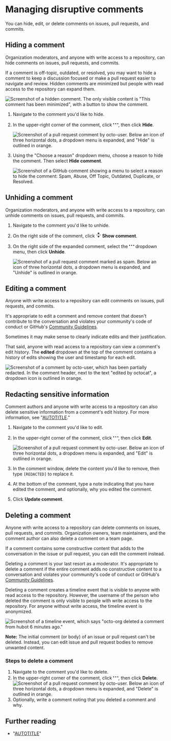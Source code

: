 # Managing disruptive comments

You can hide, edit, or delete comments on issues, pull requests, and commits.

## Hiding a comment

Organization moderators, and anyone with write access to a repository, can hide comments on issues, pull requests, and commits.

If a comment is off-topic, outdated, or resolved, you may want to hide a comment to keep a discussion focused or make a pull request easier to navigate and review. Hidden comments are minimized but people with read access to the repository can expand them.

![Screenshot of a hidden comment. The only visible content is "This comment has been minimized", with a button to show the comment.](/assets/images/help/repository/hidden-comment.png)

1. Navigate to the comment you'd like to hide.
1. In the upper-right corner of the comment, click <svg version="1.1" width="16" height="16" viewBox="0 0 16 16" class="octicon octicon-kebab-horizontal" aria-label="The horizontal kebab icon" role="img"><path d="M8 9a1.5 1.5 0 1 0 0-3 1.5 1.5 0 0 0 0 3ZM1.5 9a1.5 1.5 0 1 0 0-3 1.5 1.5 0 0 0 0 3Zm13 0a1.5 1.5 0 1 0 0-3 1.5 1.5 0 0 0 0 3Z"></path></svg>, then click **Hide**.

   ![Screenshot of a pull request comment by octo-user. Below an icon of three horizontal dots, a dropdown menu is expanded, and "Hide" is outlined in orange.](/assets/images/help/repository/comment-menu-hide.png)

1. Using the "Choose a reason" dropdown menu, choose a reason to hide the comment. Then select **Hide comment**.
   
   ![Screenshot of a GitHub comment showing a menu to select a reason to hide the comment: Spam, Abuse, Off Topic, Outdated, Duplicate, or Resolved.](/assets/images/help/repository/choose-reason-for-hiding-comment.png)
   
## Unhiding a comment

Organization moderators, and anyone with write access to a repository, can unhide comments on issues, pull requests, and commits.

1. Navigate to the comment you'd like to unhide.
1. On the right side of the comment, click **<svg version="1.1" width="16" height="16" viewBox="0 0 16 16" class="octicon octicon-fold" aria-hidden="true"><path d="M10.896 2H8.75V.75a.75.75 0 0 0-1.5 0V2H5.104a.25.25 0 0 0-.177.427l2.896 2.896a.25.25 0 0 0 .354 0l2.896-2.896A.25.25 0 0 0 10.896 2ZM8.75 15.25a.75.75 0 0 1-1.5 0V14H5.104a.25.25 0 0 1-.177-.427l2.896-2.896a.25.25 0 0 1 .354 0l2.896 2.896a.25.25 0 0 1-.177.427H8.75v1.25Zm-6.5-6.5a.75.75 0 0 0 0-1.5h-.5a.75.75 0 0 0 0 1.5h.5ZM6 8a.75.75 0 0 1-.75.75h-.5a.75.75 0 0 1 0-1.5h.5A.75.75 0 0 1 6 8Zm2.25.75a.75.75 0 0 0 0-1.5h-.5a.75.75 0 0 0 0 1.5h.5ZM12 8a.75.75 0 0 1-.75.75h-.5a.75.75 0 0 1 0-1.5h.5A.75.75 0 0 1 12 8Zm2.25.75a.75.75 0 0 0 0-1.5h-.5a.75.75 0 0 0 0 1.5h.5Z"></path></svg> Show comment**.
1. On the right side of the expanded comment, select the <svg version="1.1" width="16" height="16" viewBox="0 0 16 16" class="octicon octicon-kebab-horizontal" aria-label="Show options" role="img"><path d="M8 9a1.5 1.5 0 1 0 0-3 1.5 1.5 0 0 0 0 3ZM1.5 9a1.5 1.5 0 1 0 0-3 1.5 1.5 0 0 0 0 3Zm13 0a1.5 1.5 0 1 0 0-3 1.5 1.5 0 0 0 0 3Z"></path></svg> dropdown menu, then click **Unhide**.

   ![Screenshot of a pull request comment marked as spam. Below an icon of three horizontal dots, a dropdown menu is expanded, and "Unhide" is outlined in orange.](/assets/images/help/repository/comment-menu-hidden.png)

## Editing a comment

Anyone with write access to a repository can edit comments on issues, pull requests, and commits.

It's appropriate to edit a comment and remove content that doesn't contribute to the conversation and violates your community's code of conduct or GitHub's [Community Guidelines](/free-pro-team@latest/site-policy/github-terms/github-community-guidelines).

Sometimes it may make sense to clearly indicate edits and their justification.

That said, anyone with read access to a repository can view a comment's edit history. The **edited** dropdown at the top of the comment contains a history of edits showing the user and timestamp for each edit.

![Screenshot of a comment by octo-user, which has been partially redacted. In the comment header, next to the text "edited by octocat", a dropdown icon is outlined in orange.](/assets/images/help/repository/content-redacted-comment.png)

## Redacting sensitive information

Comment authors and anyone with write access to a repository can also delete sensitive information from a comment's edit history. For more information, see "[AUTOTITLE](/communities/moderating-comments-and-conversations/tracking-changes-in-a-comment)."

1. Navigate to the comment you'd like to edit.
1. In the upper-right corner of the comment, click <svg version="1.1" width="16" height="16" viewBox="0 0 16 16" class="octicon octicon-kebab-horizontal" aria-label="Show options" role="img"><path d="M8 9a1.5 1.5 0 1 0 0-3 1.5 1.5 0 0 0 0 3ZM1.5 9a1.5 1.5 0 1 0 0-3 1.5 1.5 0 0 0 0 3Zm13 0a1.5 1.5 0 1 0 0-3 1.5 1.5 0 0 0 0 3Z"></path></svg>, then click **Edit**.

   ![Screenshot of a pull request comment by octo-user. Below an icon of three horizontal dots, a dropdown menu is expanded, and "Edit" is outlined in orange.](/assets/images/help/repository/comment-menu-edit.png)

1. In the comment window, delete the content you'd like to remove, then type `[REDACTED]` to replace it.
1. At the bottom of the comment, type a note indicating that you have edited the comment, and optionally, why you edited the comment.
1. Click **Update comment**.

## Deleting a comment

Anyone with write access to a repository can delete comments on issues, pull requests, and commits. Organization owners, team maintainers, and the comment author can also delete a comment on a team page.

If a comment contains some constructive content that adds to the conversation in the issue or pull request, you can edit the comment instead.

Deleting a comment is your last resort as a moderator. It's appropriate to delete a comment if the entire comment adds no constructive content to a conversation and violates your community's code of conduct or GitHub's [Community Guidelines](/free-pro-team@latest/site-policy/github-terms/github-community-guidelines).

Deleting a comment creates a timeline event that is visible to anyone with read access to the repository. However, the username of the person who deleted the comment is only visible to people with write access to the repository. For anyone without write access, the timeline event is anonymized.

![Screenshot of a timeline event, which says "octo-org deleted a comment from hubot 6 minutes ago."](/assets/images/help/issues/anonymized-timeline-entry-for-deleted-comment.png)

<div class="ghd-spotlight ghd-spotlight-note border rounded-1 my-3 p-3 f5 color-border-accent-emphasis color-bg-accent">

**Note:** The initial comment (or body) of an issue or pull request can't be deleted. Instead, you can edit issue and pull request bodies to remove unwanted content.

</div>

### Steps to delete a comment

1. Navigate to the comment you'd like to delete.
1. In the upper-right corner of the comment, click <svg version="1.1" width="16" height="16" viewBox="0 0 16 16" class="octicon octicon-kebab-horizontal" aria-label="The horizontal kebab icon" role="img"><path d="M8 9a1.5 1.5 0 1 0 0-3 1.5 1.5 0 0 0 0 3ZM1.5 9a1.5 1.5 0 1 0 0-3 1.5 1.5 0 0 0 0 3Zm13 0a1.5 1.5 0 1 0 0-3 1.5 1.5 0 0 0 0 3Z"></path></svg>, then click **Delete**.
   ![Screenshot of a pull request comment by octo-user. Below an icon of three horizontal dots, a dropdown menu is expanded, and "Delete" is outlined in orange.](/assets/images/help/repository/comment-menu-delete.png)
1. Optionally, write a comment noting that you deleted a comment and why.

## Further reading

- "[AUTOTITLE](/organizations/managing-peoples-access-to-your-organization-with-roles/managing-moderators-in-your-organization)"

